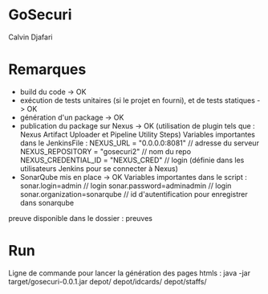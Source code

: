 # GoSecuri

Calvin Djafari

# Remarques 

- build du code -> OK
- exécution de tests unitaires (si le projet en fourni), et de tests statiques -> OK
- génération d'un package -> OK
- publication du package sur Nexus -> OK (utilisation de plugin tels que : Nexus Artifact Uploader et Pipeline Utility Steps)
Variables importantes dans le JenkinsFile : 
NEXUS_URL = "0.0.0.0:8081" // adresse du serveur 
NEXUS_REPOSITORY = "gosecuri2" // nom du repo
NEXUS_CREDENTIAL_ID = "NEXUS_CRED" // login (définie dans les utilisateurs Jenkins pour se connecter à Nexus)
- SonarQube mis en place -> OK
Variables importantes dans le script : 
sonar.login=admin // login 
sonar.password=adminadmin // login 
sonar.organization=sonarqube // id d'autentification pour enregistrer dans sonarqube



preuve disponible dans le dossier : preuves

# Run 

Ligne de commande pour lancer la génération des pages htmls : java -jar target/gosecuri-0.0.1.jar depot/ depot/idcards/ depot/staffs/
